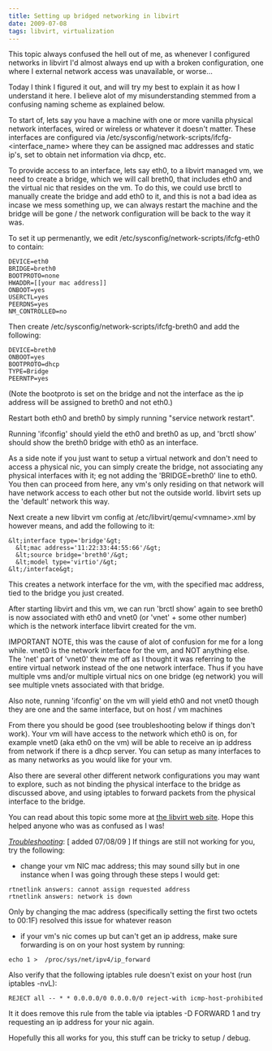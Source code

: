 ```yaml
---
title: Setting up bridged networking in libvirt
date: 2009-07-08
tags: libvirt, virtualization
---
```


This topic always confused the hell out of me, as whenever I configured networks in libvirt I'd almost always end up with a broken configuration, one where I external network access was unavailable, or worse...

Today I think I figured it out, and will try my best to explain it as how I understand it here. I believe alot of my misunderstanding stemmed from a confusing naming scheme as explained below.

To start of, lets say you have a machine with one or more vanilla physical network interfaces, wired or wireless or whatever it doesn't matter. These interfaces are configured via /etc/sysconfig/network-scripts/ifcfg-&lt;interface_name&gt; where they can be assigned mac addresses and static ip's, set to obtain net information via dhcp, etc. 

To provide access to an interface, lets say eth0, to a libvirt managed vm, we need to create a bridge, which we will call breth0, that includes eth0 and the virtual nic that resides on the vm. To do this, we could use brctl to manually create the bridge and add eth0 to it, and this is not a bad idea as incase we mess something up, we can always restart the machine and the bridge will be gone / the network configuration will be back to the way it was. 

To set it up permenantly, we edit /etc/sysconfig/network-scripts/ifcfg-eth0 to contain:

```
DEVICE=eth0
BRIDGE=breth0
BOOTPROTO=none
HWADDR=[[your mac address]]
ONBOOT=yes
USERCTL=yes
PEERDNS=yes
NM_CONTROLLED=no
```

Then create /etc/sysconfig/network-scripts/ifcfg-breth0 and add the following:

```
DEVICE=breth0
ONBOOT=yes
BOOTPROTO=dhcp 
TYPE=Bridge
PEERNTP=yes
```

(Note the bootproto is set on the bridge and not the interface as the ip address will be assigned to breth0 and not eth0.)

Restart both eth0 and breth0 by simply running "service network restart".

Running 'ifconfig' should yield the eth0 and breth0 as up, and 'brctl show' should show the breth0 bridge with eth0 as an interface. 

As a side note if you just want to setup a virtual network and don't need to access a physical nic, you can simply create the bridge, not associating  any physical interfaces with it; eg not adding the 'BRIDGE=breth0' line to eth0. You then can proceed from here, any vm's only residing on that network will have network access to each other but not the outside world. libvirt sets up the 'default' network this way. 

Next create a new libvirt vm config at /etc/libvirt/qemu/&lt;vmname&gt;.xml by however means, and add the following to it:

```
&lt;interface type='bridge'&gt;
  &lt;mac address='11:22:33:44:55:66'/&gt;
  &lt;source bridge='breth0'/&gt;
  &lt;model type='virtio'/&gt;
&lt;/interface&gt;
```

This creates a network interface for the vm, with the specified mac address, tied to the bridge you just created.

After starting libvirt and this vm, we can run 'brctl show' again to see breth0 is now associated with eth0 and vnet0 (or 'vnet' + some other number) which is the network interface libvirt created for the vm. 

IMPORTANT NOTE, this was the cause of alot of confusion for me for a long while. vnet0 is the network interface for the vm, and NOT anything else. The 'net' part of 'vnet0' thew me off as I thought it was referring to the entire virtual network instead of the one network interface. Thus if you have multiple vms and/or multiple virtual nics on one bridge (eg network) you will see multiple vnets associated with that bridge. 

Also note, running 'ifconfig' on the vm will yield eth0 and not vnet0 though they are one and the same interface, but on host / vm machines

From there you should be good (see troubleshooting below if things don't work). Your vm will have access to the network which eth0 is on, for example vnet0 (aka eth0 on the vm) will be able to receive an ip address from network if there is a dhcp server. You can setup as many interfaces to as many networks as you would like for your vm.  

Also there are several other different network configurations you may want to explore, such as not binding the physical interface to the bridge as discussed above, and using iptables to forward packets from the physical interface to the bridge. 

You can read about this topic some more at <a href="http://wiki.libvirt.org/page/Networking">the libvirt web site</a>. Hope this helped anyone who was as confused as I was!

<i><u>Troubleshooting</u></i>: [ added 07/08/09 ]
If things are still not working for you, try the following:

- change your vm NIC mac address; this may sound silly but in one instance when I was going through these steps I would get:
```
rtnetlink answers: cannot assign requested address
rtnetlink answers: network is down
```
Only by changing the mac address (specifically setting the first two octets to 00:1F) resolved this issue for whatever reason

- if your vm's nic comes up but can't get an ip address, make sure forwarding is on on your host system by running:
```
echo 1 >  /proc/sys/net/ipv4/ip_forward
```
Also verify that the following iptables rule doesn't exist on your host (run iptables -nvL):
```
REJECT all -- * * 0.0.0.0/0 0.0.0.0/0 reject-with icmp-host-prohibited
```
It it does remove this rule from the table via iptables -D FORWARD 1 and try requesting an ip address for your nic again.

Hopefully this all works for you, this stuff can be tricky to setup / debug.
